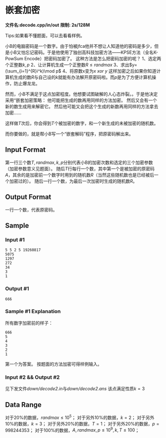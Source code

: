 # 嵌套加密
**文件名:decode.cpp/in/out**
**限制: 2s/128M**

Tips:如果看不懂题面，可以去看看样例。

小B的电脑密码是一个数字。由于怕被jfca他并不想让人知道他的密码是多少，但是小B又怕忘记密码。于是他使用了独创高科技加密方法——KPSE方法（全名K-PowSum Encode）把密码加密了。
这种方法是怎么把密码加密的呢？
1、选定两个正整数$k,p$
2、让计算机生成一个正整数$R\leq randmax$
3、求出$y=(\sum_{i=1}^{R}i^k)\mod p$
4、将原数x变为$x\ xor\ y$
这样加密之后如果你知道计算机生成的数$R$与自己设的$k$就能有办法解开原密码啦。而$p$是为了方便计算机操作，防止爆龙龙。

然而，小B不满足于这点加密程度。他想要试图破解的人心态炸裂。。于是他决定采用“嵌套加密策略：
他可能把生成的数再用同样的方法加密。
然后又会有一个新的数生成用来解密它。
然后他可能又会把这个生成的新数再用同样的方法拿去加密……

这样做$T$次后，你会得到$T$个被加密的数字，和一个新生成的未被加密的随机数。

而你要做的，就是帮小B写一个“嵌套解码”程序，把原密码解出来。
## Input Format
第一行三个数$T,randmax,k,p$分别代表小B的加密次数和选定的三个加密参数（加密参数意义见题面）。
随后$T$行每行一个数，其中第一个是被加密的原密码$A$，其余的是加密前一个数字时用到的随机数$R$（当然这些随机数也是已经被后一个加密过的）。
随后一行一个数，为最后一次加密时生成的随机数$R$。
## Output Format
一行一个数，代表原密码。
## Sample
### Input #1
```
5 5 2 5 19260817
5075
1297
272
34
3
1
```
### Output #1
```
666
```
### Sample #1 Explanation
所有数字加密前的样子：
```
666
5
4
3
2
1
```
第一个为答案。
按题面的方法加密可得样例输入。
###  Input #2 && Output #2
见下发文件*down/decode2.in*与*down/decode2.ans*
该点满足性质$k=3$
## Data Range
对于$20\%$的数据，$randmax\leq 10^5$；
对于另外$10\%$的数据，$k=2$；
对于另外$10\%$的数据，$k=3$；
对于另外$20\%$的数据，$T=1$；
对于另外$20\%$的数据，$p=998244353$；
对于$100\%$的数据，$A,randmax,p\leq 10^9,k,T\leq100$；
<!--stackedit_data:
eyJoaXN0b3J5IjpbMTAxMTE5MTgwNF19
-->